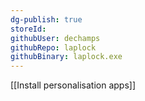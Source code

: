 ```yaml
---
dg-publish: true
storeId: 
githubUser: dechamps
githubRepo: laplock
githubBinary: laplock.exe
---
```


[[Install personalisation apps]]